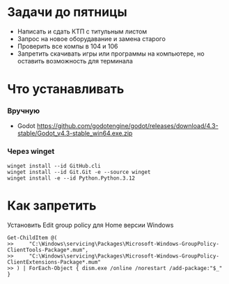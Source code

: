 # Задачи до пятницы

- Написать и сдать КТП с титульным листом
- Запрос на новое оборудавание и замена старого
- Проверить все компы в 104 и 106
- Запретить скачивать игры или программы на компьютере, но оставить возможность для терминала

# Что устанавливать

### Вручную
- Godot https://github.com/godotengine/godot/releases/download/4.3-stable/Godot_v4.3-stable_win64.exe.zip

### Через winget
```
winget install --id GitHub.cli
winget install --id Git.Git -e --source winget
winget install -e --id Python.Python.3.12
```

# Как запретить

Установить Edit group policy для Home версии Windows
```
Get-ChildItem @(
>>     "C:\Windows\servicing\Packages\Microsoft-Windows-GroupPolicy-ClientTools-Package*.mum",
>>     "C:\Windows\servicing\Packages\Microsoft-Windows-GroupPolicy-ClientExtensions-Package*.mum"
>> ) | ForEach-Object { dism.exe /online /norestart /add-package:"$_" }
```

